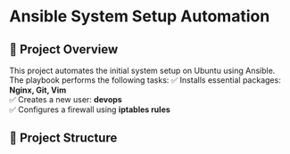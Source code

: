 # Ansible System Setup Automation

## 📌 Project Overview
This project automates the initial system setup on Ubuntu using Ansible. The playbook performs the following tasks:
✅ Installs essential packages: **Nginx, Git, Vim**  
✅ Creates a new user: **devops**  
✅ Configures a firewall using **iptables rules**  

## 📂 Project Structure
